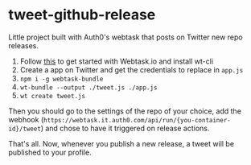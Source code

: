 # tweet-github-release
Little project built with Auth0's webtask that posts on Twitter new repo releases.

1. Follow [this](https://webtask.io/cli) to get started with Webtask.io and install wt-cli
2. Create a app on Twitter and get the credentials to replace in `app.js`
3. `npm i -g webtask-bundle`
4. `wt-bundle --output ./tweet.js ./app.js`
5. `wt create tweet.js`

Then you should go to the settings of the repo of your choice, add the webhook
(`https://webtask.it.auth0.com/api/run/{you-container-id}/tweet`) and chose to have it triggered on release actions.

That's all. Now, whenever you publish a new release, a tweet will be published to your profile.
